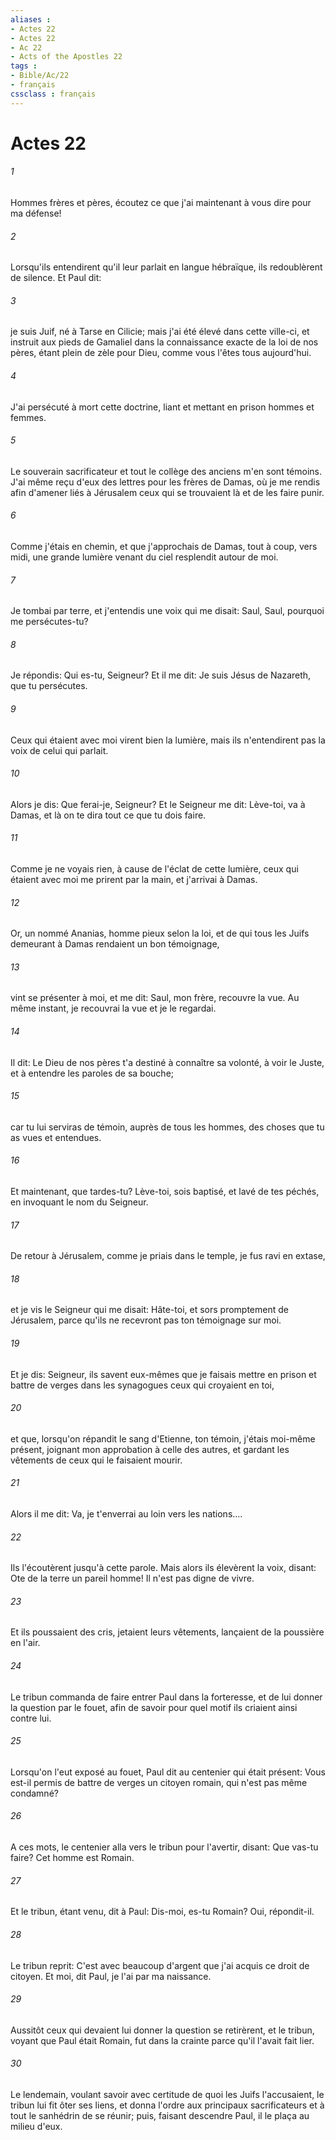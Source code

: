 ```yaml
---
aliases : 
- Actes 22
- Actes 22
- Ac 22
- Acts of the Apostles 22
tags : 
- Bible/Ac/22
- français
cssclass : français
---
```


# Actes 22

###### 1
Hommes frères et pères, écoutez ce que j'ai maintenant à vous dire pour ma défense!
###### 2
Lorsqu'ils entendirent qu'il leur parlait en langue hébraïque, ils redoublèrent de silence. Et Paul dit:
###### 3
je suis Juif, né à Tarse en Cilicie; mais j'ai été élevé dans cette ville-ci, et instruit aux pieds de Gamaliel dans la connaissance exacte de la loi de nos pères, étant plein de zèle pour Dieu, comme vous l'êtes tous aujourd'hui.
###### 4
J'ai persécuté à mort cette doctrine, liant et mettant en prison hommes et femmes.
###### 5
Le souverain sacrificateur et tout le collège des anciens m'en sont témoins. J'ai même reçu d'eux des lettres pour les frères de Damas, où je me rendis afin d'amener liés à Jérusalem ceux qui se trouvaient là et de les faire punir.
###### 6
Comme j'étais en chemin, et que j'approchais de Damas, tout à coup, vers midi, une grande lumière venant du ciel resplendit autour de moi.
###### 7
Je tombai par terre, et j'entendis une voix qui me disait: Saul, Saul, pourquoi me persécutes-tu?
###### 8
Je répondis: Qui es-tu, Seigneur? Et il me dit: Je suis Jésus de Nazareth, que tu persécutes.
###### 9
Ceux qui étaient avec moi virent bien la lumière, mais ils n'entendirent pas la voix de celui qui parlait.
###### 10
Alors je dis: Que ferai-je, Seigneur? Et le Seigneur me dit: Lève-toi, va à Damas, et là on te dira tout ce que tu dois faire.
###### 11
Comme je ne voyais rien, à cause de l'éclat de cette lumière, ceux qui étaient avec moi me prirent par la main, et j'arrivai à Damas.
###### 12
Or, un nommé Ananias, homme pieux selon la loi, et de qui tous les Juifs demeurant à Damas rendaient un bon témoignage,
###### 13
vint se présenter à moi, et me dit: Saul, mon frère, recouvre la vue. Au même instant, je recouvrai la vue et je le regardai.
###### 14
Il dit: Le Dieu de nos pères t'a destiné à connaître sa volonté, à voir le Juste, et à entendre les paroles de sa bouche;
###### 15
car tu lui serviras de témoin, auprès de tous les hommes, des choses que tu as vues et entendues.
###### 16
Et maintenant, que tardes-tu? Lève-toi, sois baptisé, et lavé de tes péchés, en invoquant le nom du Seigneur.
###### 17
De retour à Jérusalem, comme je priais dans le temple, je fus ravi en extase,
###### 18
et je vis le Seigneur qui me disait: Hâte-toi, et sors promptement de Jérusalem, parce qu'ils ne recevront pas ton témoignage sur moi.
###### 19
Et je dis: Seigneur, ils savent eux-mêmes que je faisais mettre en prison et battre de verges dans les synagogues ceux qui croyaient en toi,
###### 20
et que, lorsqu'on répandit le sang d'Etienne, ton témoin, j'étais moi-même présent, joignant mon approbation à celle des autres, et gardant les vêtements de ceux qui le faisaient mourir.
###### 21
Alors il me dit: Va, je t'enverrai au loin vers les nations....
###### 22
Ils l'écoutèrent jusqu'à cette parole. Mais alors ils élevèrent la voix, disant: Ote de la terre un pareil homme! Il n'est pas digne de vivre.
###### 23
Et ils poussaient des cris, jetaient leurs vêtements, lançaient de la poussière en l'air.
###### 24
Le tribun commanda de faire entrer Paul dans la forteresse, et de lui donner la question par le fouet, afin de savoir pour quel motif ils criaient ainsi contre lui.
###### 25
Lorsqu'on l'eut exposé au fouet, Paul dit au centenier qui était présent: Vous est-il permis de battre de verges un citoyen romain, qui n'est pas même condamné?
###### 26
A ces mots, le centenier alla vers le tribun pour l'avertir, disant: Que vas-tu faire? Cet homme est Romain.
###### 27
Et le tribun, étant venu, dit à Paul: Dis-moi, es-tu Romain? Oui, répondit-il.
###### 28
Le tribun reprit: C'est avec beaucoup d'argent que j'ai acquis ce droit de citoyen. Et moi, dit Paul, je l'ai par ma naissance.
###### 29
Aussitôt ceux qui devaient lui donner la question se retirèrent, et le tribun, voyant que Paul était Romain, fut dans la crainte parce qu'il l'avait fait lier.
###### 30
Le lendemain, voulant savoir avec certitude de quoi les Juifs l'accusaient, le tribun lui fit ôter ses liens, et donna l'ordre aux principaux sacrificateurs et à tout le sanhédrin de se réunir; puis, faisant descendre Paul, il le plaça au milieu d'eux.

